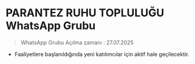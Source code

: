 # PARANTEZ RUHU TOPLULUĞU WhatsApp Grubu

> WhatsApp Grubu Açılma zamanı : 27.07.2025

- Faaliyetlere başlanıldığında yeni katılımcılar için aktif hale geçilecektir.
